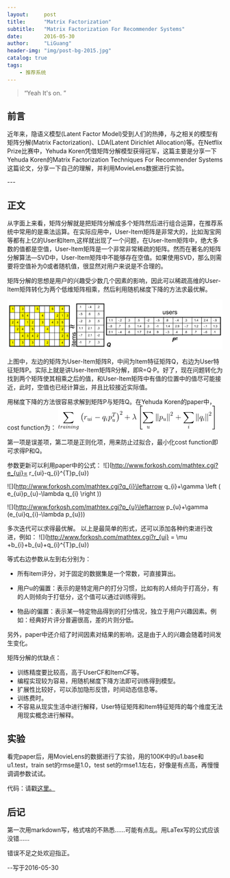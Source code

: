```yaml
---
layout:     post
title:      "Matrix Factorization"
subtitle:   "Matrix Factorization For Recommender Systems"
date:       2016-05-30
author:     "LiGuang"
header-img: "img/post-bg-2015.jpg"
catalog: true
tags:
    - 推荐系统
---
```


> “Yeah It's on. ”


## 前言

近年来，隐语义模型(Latent Factor Model)受到人们的热捧，与之相关的模型有矩阵分解(Matrix Factorization)、LDA(Latent Dirichlet Allocation)等。在Netflix Prize比赛中，Yehuda Koren凭借矩阵分解模型获得冠军，这篇主要是分享一下Yehuda Koren的Matrix Factorization Techniques For Recommender Systems这篇论文，分享一下自己的理解，并利用MovieLens数据进行实验。


<p id = "build"></p>
---

## 正文

从字面上来看，矩阵分解就是把矩阵分解成多个矩阵然后进行组合运算，在推荐系统中常用的是乘法运算。在实际应用中，User-Item矩阵是非常大的，比如淘宝网等都有上亿的User和Item,这样就出现了一个问题，在User-Item矩阵中，绝大多数的值都是空值，User-Item矩阵是一个非常非常稀疏的矩阵。然而在著名的矩阵分解算法—SVD中，User-Item矩阵中不能够存在空值。如果使用SVD，那么则需要将空值补为0或者随机值，很显然对用户来说是不合理的。

矩阵分解的思想是用户的兴趣受少数几个因素的影响，因此可以稀疏高维的User-Item矩阵转化为两个低维矩阵相乘，然后利用随机梯度下降的方法求最优解。

![](https://raw.githubusercontent.com/CoolIceFire/CoolIceFire.github.io/master/img/20160530/mf-01.png)

上图中，左边的矩阵为User-Item矩阵R，中间为Item特征矩阵Q，右边为User特征矩阵P。实际上就是讲User-Item矩阵R分解，即R=Q·P。好了，现在问题转化为找到两个矩阵使其相乘之后的值，和User-Item矩阵中有值的位置中的值尽可能接近，此时，空值也已经计算出，并且比较接近实际值。

用梯度下降的方法很容易求解到矩阵P与矩阵Q。在Yehuda Koren的paper中，cost function为：
![](https://raw.githubusercontent.com/CoolIceFire/CoolIceFire.github.io/master/img/20160530/mf-02.gif)

第一项是误差项，第二项是正则化项，用来防止过拟合，最小化cost function即可求得P和Q。

参数更新可以利用paper中的公式：
![](http://www.forkosh.com/mathtex.cgi?e_{ui}= r_{ui}-q_{i}^{T}p_{u})

![](http://www.forkosh.com/mathtex.cgi?q_{i}\leftarrow q_{i}+\gamma \left ( e_{ui}p_{u}-\lambda q_{i} \right ))

![](http://www.forkosh.com/mathtex.cgi?p_{u}\leftarrow p_{u}+\gamma (e_{ui}q_{i}-\lambda p_{u}))

多次迭代可以求得最优解。
以上是最简单的形式，还可以添加各种约束进行改进，例如：
![](http://www.forkosh.com/mathtex.cgi?r_{ui} = \mu +b_{i}+b_{u}+q_{i}^{T}p_{u})

等式右边参数从左到右分别为：

* 所有item评分，对于固定的数据集是一个常数，可直接算出。

* 用户u的偏置：表示的是特定用户的打分习惯，比如有的人倾向于打高分，有的人则倾向于打低分，这个值可以通过训练得到。

* 物品i的偏置：表示某一特定物品得到的打分情况，独立于用户兴趣因素。例如：经典好片评分普遍很高，差的片则分低。

另外，paper中还介绍了时间因素对结果的影响，这是由于人的兴趣会随着时间发生变化。

矩阵分解的优缺点：

* 训练精度要比较高，高于UserCF和ItemCF等。
* 编程实现较为容易，用随机梯度下降方法即可训练得到模型。
* 扩展性比较好，可以添加隐形反馈，时间动态信息等。
* 训练费时。
* 不容易从现实生活中进行解释，User特征矩阵和Item特征矩阵的每个维度无法用现实概念进行解释。
 
## 实验
看完paper后，用MovieLens的数据进行了实验，用的100K中的u1.base和u1.test，train set的rmse是1.0，test set的rmse1.1左右，好像是有点高，再慢慢调调参数试试。

代码：请戳[这里。](https://github.com/CoolIceFire/RS/tree/master/MatrixFactorization)

## 后记

第一次用markdown写，格式啥的不熟悉……可能有点乱。用LaTex写的公式应该没错……

错误不足之处欢迎指正。

--写于2016-05-30


